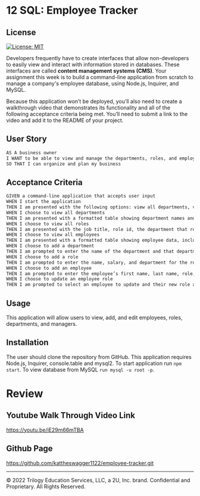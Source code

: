 # 12 SQL: Employee Tracker

## License

[![License: MIT](https://img.shields.io/badge/License-MIT-yellow.svg)](https://opensource.org/licenses/MIT)
            

Developers frequently have to create interfaces that allow non-developers to easily view and interact with information stored in databases. These interfaces are called **content management systems (CMS)**. Your assignment this week is to build a command-line application from scratch to manage a company's employee database, using Node.js, Inquirer, and MySQL.

Because this application won’t be deployed, you’ll also need to create a walkthrough video that demonstrates its functionality and all of the following acceptance criteria being met. You’ll need to submit a link to the video and add it to the README of your project.

## User Story

```md
AS A business owner
I WANT to be able to view and manage the departments, roles, and employees in my company
SO THAT I can organize and plan my business
```

## Acceptance Criteria

```md
GIVEN a command-line application that accepts user input
WHEN I start the application
THEN I am presented with the following options: view all departments, view all roles, view all employees, add a department, add a role, add an employee, and update an employee role
WHEN I choose to view all departments
THEN I am presented with a formatted table showing department names and department ids
WHEN I choose to view all roles
THEN I am presented with the job title, role id, the department that role belongs to, and the salary for that role
WHEN I choose to view all employees
THEN I am presented with a formatted table showing employee data, including employee ids, first names, last names, job titles, departments, salaries, and managers that the employees report to
WHEN I choose to add a department
THEN I am prompted to enter the name of the department and that department is added to the database
WHEN I choose to add a role
THEN I am prompted to enter the name, salary, and department for the role and that role is added to the database
WHEN I choose to add an employee
THEN I am prompted to enter the employee’s first name, last name, role, and manager, and that employee is added to the database
WHEN I choose to update an employee role
THEN I am prompted to select an employee to update and their new role and this information is updated in the database
```

## Usage 
This application will allow users to view, add, and edit employees, roles, departments, and managers. 

## Installation 
The user should clone the repository from GitHub. This application requires Node.js, Inquirer, console.table and mysql2. To start application run `npm start`. To view database from MySQL `run mysql -u root -p`. 

# Review
## Youtube Walk Through Video Link
https://youtu.be/iE29m66mTBA
## Github Page
https://github.com/kattheswagger1122/employee-tracker.git


- - -
© 2022 Trilogy Education Services, LLC, a 2U, Inc. brand. Confidential and Proprietary. All Rights Reserved.

